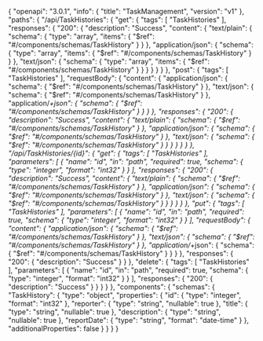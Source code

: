 {
  "openapi": "3.0.1",
  "info": {
    "title": "TaskManagement",
    "version": "v1"
  },
  "paths": {
    "/api/TaskHistories": {
      "get": {
        "tags": [
          "TaskHistories"
        ],
        "responses": {
          "200": {
            "description": "Success",
            "content": {
              "text/plain": {
                "schema": {
                  "type": "array",
                  "items": {
                    "$ref": "#/components/schemas/TaskHistory"
                  }
                }
              },
              "application/json": {
                "schema": {
                  "type": "array",
                  "items": {
                    "$ref": "#/components/schemas/TaskHistory"
                  }
                }
              },
              "text/json": {
                "schema": {
                  "type": "array",
                  "items": {
                    "$ref": "#/components/schemas/TaskHistory"
                  }
                }
              }
            }
          }
        }
      },
      "post": {
        "tags": [
          "TaskHistories"
        ],
        "requestBody": {
          "content": {
            "application/json": {
              "schema": {
                "$ref": "#/components/schemas/TaskHistory"
              }
            },
            "text/json": {
              "schema": {
                "$ref": "#/components/schemas/TaskHistory"
              }
            },
            "application/*+json": {
              "schema": {
                "$ref": "#/components/schemas/TaskHistory"
              }
            }
          }
        },
        "responses": {
          "200": {
            "description": "Success",
            "content": {
              "text/plain": {
                "schema": {
                  "$ref": "#/components/schemas/TaskHistory"
                }
              },
              "application/json": {
                "schema": {
                  "$ref": "#/components/schemas/TaskHistory"
                }
              },
              "text/json": {
                "schema": {
                  "$ref": "#/components/schemas/TaskHistory"
                }
              }
            }
          }
        }
      }
    },
    "/api/TaskHistories/{id}": {
      "get": {
        "tags": [
          "TaskHistories"
        ],
        "parameters": [
          {
            "name": "id",
            "in": "path",
            "required": true,
            "schema": {
              "type": "integer",
              "format": "int32"
            }
          }
        ],
        "responses": {
          "200": {
            "description": "Success",
            "content": {
              "text/plain": {
                "schema": {
                  "$ref": "#/components/schemas/TaskHistory"
                }
              },
              "application/json": {
                "schema": {
                  "$ref": "#/components/schemas/TaskHistory"
                }
              },
              "text/json": {
                "schema": {
                  "$ref": "#/components/schemas/TaskHistory"
                }
              }
            }
          }
        }
      },
      "put": {
        "tags": [
          "TaskHistories"
        ],
        "parameters": [
          {
            "name": "id",
            "in": "path",
            "required": true,
            "schema": {
              "type": "integer",
              "format": "int32"
            }
          }
        ],
        "requestBody": {
          "content": {
            "application/json": {
              "schema": {
                "$ref": "#/components/schemas/TaskHistory"
              }
            },
            "text/json": {
              "schema": {
                "$ref": "#/components/schemas/TaskHistory"
              }
            },
            "application/*+json": {
              "schema": {
                "$ref": "#/components/schemas/TaskHistory"
              }
            }
          }
        },
        "responses": {
          "200": {
            "description": "Success"
          }
        }
      },
      "delete": {
        "tags": [
          "TaskHistories"
        ],
        "parameters": [
          {
            "name": "id",
            "in": "path",
            "required": true,
            "schema": {
              "type": "integer",
              "format": "int32"
            }
          }
        ],
        "responses": {
          "200": {
            "description": "Success"
          }
        }
      }
    }
  },
  "components": {
    "schemas": {
      "TaskHistory": {
        "type": "object",
        "properties": {
          "id": {
            "type": "integer",
            "format": "int32"
          },
          "reporter": {
            "type": "string",
            "nullable": true
          },
          "title": {
            "type": "string",
            "nullable": true
          },
          "description": {
            "type": "string",
            "nullable": true
          },
          "reportDate": {
            "type": "string",
            "format": "date-time"
          }
        },
        "additionalProperties": false
      }
    }
  }
}
